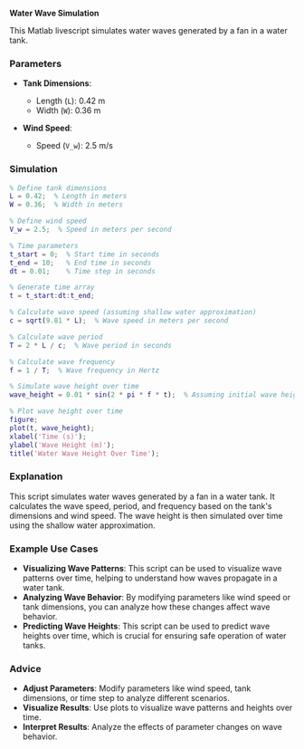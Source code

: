 **Water Wave Simulation**

This Matlab livescript simulates water waves generated by a fan in a water tank.

### Parameters

- **Tank Dimensions**: 
  - Length (`L`): 0.42 m
  - Width (`W`): 0.36 m

- **Wind Speed**: 
  - Speed (`V_w`): 2.5 m/s

### Simulation

```matlab
% Define tank dimensions
L = 0.42;  % Length in meters
W = 0.36;  % Width in meters

% Define wind speed
V_w = 2.5;  % Speed in meters per second

% Time parameters
t_start = 0;  % Start time in seconds
t_end = 10;   % End time in seconds
dt = 0.01;    % Time step in seconds

% Generate time array
t = t_start:dt:t_end;

% Calculate wave speed (assuming shallow water approximation)
c = sqrt(9.81 * L);  % Wave speed in meters per second

% Calculate wave period
T = 2 * L / c;  % Wave period in seconds

% Calculate wave frequency
f = 1 / T;  % Wave frequency in Hertz

% Simulate wave height over time
wave_height = 0.01 * sin(2 * pi * f * t);  % Assuming initial wave height of 1 cm

% Plot wave height over time
figure;
plot(t, wave_height);
xlabel('Time (s)');
ylabel('Wave Height (m)');
title('Water Wave Height Over Time');
```

### Explanation

This script simulates water waves generated by a fan in a water tank. It calculates the wave speed, period, and frequency based on the tank's dimensions and wind speed. The wave height is then simulated over time using the shallow water approximation.

### Example Use Cases

- **Visualizing Wave Patterns**: This script can be used to visualize wave patterns over time, helping to understand how waves propagate in a water tank.
- **Analyzing Wave Behavior**: By modifying parameters like wind speed or tank dimensions, you can analyze how these changes affect wave behavior.
- **Predicting Wave Heights**: This script can be used to predict wave heights over time, which is crucial for ensuring safe operation of water tanks.

### Advice

- **Adjust Parameters**: Modify parameters like wind speed, tank dimensions, or time step to analyze different scenarios.
- **Visualize Results**: Use plots to visualize wave patterns and heights over time.
- **Interpret Results**: Analyze the effects of parameter changes on wave behavior.